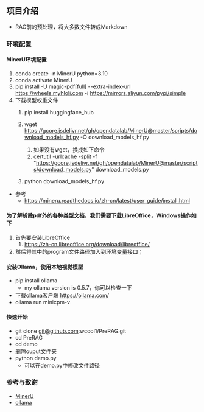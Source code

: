 ## 项目介绍
- RAG前的预处理，将大多数文件转成Markdown

### 环境配置
#### MinerU环境配置
1.  conda create -n MinerU python=3.10
2.  conda activate MinerU
3.  pip install -U magic-pdf[full] --extra-index-url https://wheels.myhloli.com -i https://mirrors.aliyun.com/pypi/simple
4.  下载模型权重文件
    1.  pip install huggingface_hub
    2.  wget https://gcore.jsdelivr.net/gh/opendatalab/MinerU@master/scripts/download_models_hf.py -O download_models_hf.py
        1.  如果没有wget，换成如下命令
        2.   certutil -urlcache -split -f "https://gcore.jsdelivr.net/gh/opendatalab/MinerU@master/scripts/download_models.py" download_models.py
        
    3.  python download_models_hf.py
- 参考
  - https://mineru.readthedocs.io/zh-cn/latest/user_guide/install.html
#### 为了解析除pdf外的各种类型文档，我们需要下载LibreOffice，Windows操作如下
1. 首先要安装LibreOffice 
   1. https://zh-cn.libreoffice.org/download/libreoffice/ 
2. 然后将其中的program文件路径加入到环境变量接口；
#### 安装Ollama，使用本地视觉模型
  - pip install ollama
    - my ollama version is 0.5.7，你可以检查一下
  - 下载ollama客户端 https://ollama.com/
  - ollama run minicpm-v
    
#### 快速开始
- git clone git@github.com:wcool1/PreRAG.git
- cd PreRAG
- cd demo
- 删除ouput文件夹
- python demo.py
  - 可以在demo.py中修改文件路径
### 参考与致谢
- [MinerU]( https://github.com/opendatalab/MinerU)
- [ollama](https://github.com/ollama/ollama-python)